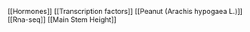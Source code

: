 [[Hormones]]
[[Transcription factors]]
[[Peanut (Arachis hypogaea L.)]]
[[Rna-seq]]
[[Main Stem Height]]
